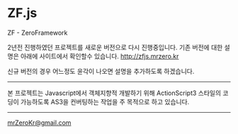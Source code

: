 # ZF.js
ZF - ZeroFramework

2년전 진행하였던 프로젝트를 새로운 버전으로 다시 진행중입니다.
기존 버전에 대한 설명은 아래에 사이트에서 확인할수 있습니다.
http://zfjs.mrzero.kr

신규 버전의 경우 어느정도 윤각이 나오면 설명을 추가하도록 하겠습니다.
- - - - -
본 프로젝트는 Javascript에서 객체지향적 개발하기 위해
ActionScript3 스타일의 코딩이 가능하도록 AS3을 컨버팅하는 작업을 주 목적으로 하고 있습니다.

- - - - -
mrZeroKr@gmail.com
